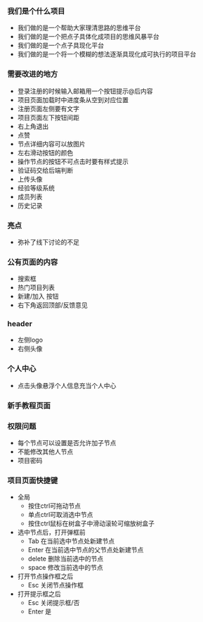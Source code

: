 ### 我们是个什么项目  
- 我们做的是一个帮助大家理清思路的思维平台  
- 我们做的是一个把点子具体化成项目的思维风暴平台  
- 我们做的是一个点子具现化平台    
- 我们做的是一个将一个模糊的想法逐渐具现化成可执行的项目平台  
### 需要改进的地方  
- 登录注册的时候输入邮箱用一个按钮提示@后内容  
- 项目页面加载时中进度条从空到对应位置  
- 注册页面左侧要有文字  
- 项目页面左下按钮间距  
- 右上角退出  
- 点赞  
- 节点详细内容可以放图片  
- 左右滑动按钮的颜色  
- 操作节点的按钮不可点击时要有样式提示  
- 验证码交给后端判断  
- 上传头像  
- 经验等级系统  
- 成员列表  
- 历史记录  
### 亮点  
- 弥补了线下讨论的不足  
### 公有页面的内容  
- 搜索框  
- 热门项目列表  
- 新建/加入 按钮  
- 右下角返回顶部/反馈意见  
### header  
- 左侧logo  
- 右侧头像  
### 个人中心  
- 点击头像悬浮个人信息充当个人中心
### 新手教程页面  
### 权限问题  
- 每个节点可以设置是否允许加子节点
- 不能修改其他人节点  
- 项目密码  
### 项目页面快捷键
- 全局  
    - 按住ctrl可拖动节点  
    - 单点ctrl可取消选中节点  
    - 按住ctrl鼠标在树盒子中滑动滚轮可缩放树盒子
- 选中节点后，打开弹框前
    - Tab 在当前选中节点处新建节点  
    - Enter 在当前选中节点的父节点处新建节点  
    - delete 删除当前选中的节点  
    - space 修改当前选中的节点  
- 打开节点操作框之后
    - Esc 关闭节点操作框
- 打开提示框之后
    - Esc 关闭提示框/否
    - Enter 是